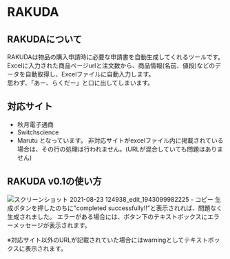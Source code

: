 # RAKUDA
## RAKUDAについて
RAKUDAは物品の購入申請時に必要な申請書を自動生成してくれるツールです。
Excelに入力された商品ページurlと注文数から、商品情報(名前、値段)などのデータを自動取得し、Excelファイルに自動入力します。
<br>思わず、「あー、らくだー」と口に出してしまいます。

## 対応サイト
- 秋月電子通商
- Switchscience
- Marutu
となっています。
非対応サイトがexcelファイル内に掲載されている場合は、その行の処理は行われません。(URLが混合していても問題はありません)

## RAKUDA v0.1の使い方
![スクリーンショット 2021-08-23 124938_edit_1943099982225 - コピー](https://user-images.githubusercontent.com/45566778/130388648-57de9df4-5cbc-466a-bc40-72e75f509a3d.png)
生成ボタンを押したのちに"completed successfully!!"と表示されれば、問題なく生成されました。
エラーがある場合には、ボタン下のテキストボックスにエラーメッセージが表示されます。

※対応サイト以外のURLが記載されていた場合にはwarningとしてテキストボックスに表示されます。
